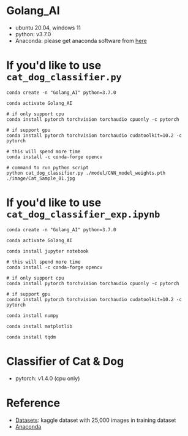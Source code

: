 # Golang_AI
* ubuntu 20.04, windows 11
* python: v3.7.0
* Anaconda: please get anaconda software from [here](https://www.anaconda.com/products/distribution)


# If you'd like to use `cat_dog_classifier.py`
```
conda create -n "Golang_AI" python=3.7.0

conda activate Golang_AI

# if only support cpu
conda install pytorch torchvision torchaudio cpuonly -c pytorch

# if support gpu
conda install pytorch torchvision torchaudio cudatoolkit=10.2 -c pytorch

# this will spend more time
conda install -c conda-forge opencv 

# command to run python script
python cat_dog_classifier.py ./model/CNN_model_weights.pth ./image/Cat_Sample_01.jpg
```

# If you'd like to use `cat_dog_classifier_exp.ipynb`
```
conda create -n "Golang_AI" python=3.7.0

conda activate Golang_AI

conda install jupyter notebook

# this will spend more time
conda install -c conda-forge opencv 

# if only support cpu
conda install pytorch torchvision torchaudio cpuonly -c pytorch

# if support gpu
conda install pytorch torchvision torchaudio cudatoolkit=10.2 -c pytorch

conda install numpy

conda install matplotlib

conda install tqdm
```

# Classifier of Cat & Dog
* pytorch: v1.4.0 (cpu only)

# Reference
* [Datasets](https://www.kaggle.com/competitions/dogs-vs-cats/data?select=train.zip): kaggle dataset with 25,000 images in training dataset
* [Anaconda](https://www.anaconda.com/products/distribution)